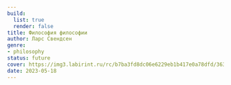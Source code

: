 ```yaml
---
build:
  list: true
  render: false
title: Философия философии
author: Ларс Свендсен
genre:
- philosophy
status: future
cover: https://img3.labirint.ru/rc/b7ba3fd8dc06e6229eb1b417e0a78dfd/363x561q80/books64/630381/cover.jpg?1564076617
date: 2023-05-18
---
```



